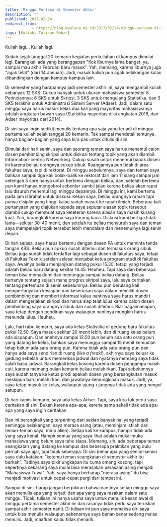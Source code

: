 ```yaml
---
title: 'Minggu Pertama di Semester Akhir'
description: ""
published: 2017-02-24
redirect_from: 
            - https://blog.maulana.my.id/2017/02/24/minggu-pertama-di-semester-akhir/
tags: [Kuliah, Tulisan Bebas]
---
```

Kuliah lagi... Kuliah lagi.

Sudah sejak tanggal 20 kemarin kegiatan perkuliahan di kampus dimulai lagi. Barangkali ada yang beranggapan "Kok liburnya lama banget, ya, sampai mau akhir Februari baru masuk". Yah, memang, karena liburnya juga "agak telat" (dari 14 Januari). Jadi, masuk kuliah pun agak belakangan kalau dibandingkan dengan kampus-kampus lain.

Di semester yang harapannya jadi semester akhir ini, saya mengambil kuliah sebanyak 12 SKS. Cukup banyak untuk ukuran mahasiswa semester 8. Perinciannya: 6 SKS untuk Skripsi, 3 SKS untuk mengulang Statistika, dan 3 SKS terakhir untuk Administrasi Sistem Server (Adser). Jadi, dalam satu minggu saya harus masuk kelas dua kali yang mayoritas mahasiswanya adalah angkatan bawah saya (Statistika mayoritas diisi angkatan 2016, dan Adser mayoritas dari 2014).

Di sini saya ingin sedikit menulis tentang apa saja yang terjadi di minggu pertama kuliah sejak tanggal 20 kemarin. Tak sampai mendetail tentunya, hanya bagian-bagian yang saya kira pas untuk ditulis di sini.

Dimulai dari hari senin, saya dan seorang teman saya harus menemui calon dosen pembimbing skripsi untuk diskusi tentang topik yang akan diambil: Information-centric Networking. Cukup susah untuk menemui bapak dosen ini karena beliau orangnya cukup sibuk. Ruangannya pun tidak di area fakultas saya, tapi di rektorat. Di minggu sebelumnya, saya dan teman saya bahkan sampai tiga kali bolak-balik ke rektorat dari jam 11 siang sampai jam setengah 5 sore hanya untuk bertemu dengan beliau, dan, setelah bertemu pun kami hanya mengobrol sebentar sambil jalan karena beliau akan rapat lalu disuruh menemui lagi minggu depannya. Di minggu ini, kami bertemu pada jam istirahat untuk diskusi. Kesan saya, beliau orangnya ramah tapi punya disiplin yang tinggi kalau sudah masuk ke ranah ilmiah. Beberapa kali pertanyaan yang diajukan kepada saya seputar alasan topik tersebut diambil cukup membuat saya keteteran karena alasan saya masih kurang kuat. Yah, barangkali karena saya kurang baca. Diskusi kami bertiga tidak lama—sekitar 30-40 menit, dan setelah itu beliau menyuruh saya dan teman saya mempelajari topik tersebut lebih mendalam dan menemuinya lagi senin depan.

Di hari selasa, saya harus bertemu dengan dosen PA untuk meminta tanda tangan KRS. Beliau pun cukup susah ditemui dan termasuk orang sibuk. Beliau juga sudah tidak terdaftar lagi sebagai dosen di fakultas saya, tetapi di Fakultas Teknik setelah selesai menjabat ketua program studi di fakultas saya. Awalnya beliau menjanjikan datang pukul 15.30, tetapi yang terjadi adalah beliau baru datang sekitar 16.45. Heuheu. Tapi saya dan beberapa teman bisa memaklumi dan menunggu sampai beliau datang. Beliau bertanya tentang sejauh mana progres skripsi saya, lalu saya ceritakan tentang pertemuan di senin sebelumnya. Beliau pun berulang kali mempertanyakan kesiapan dan keseriusan saya dalam memilih dosen pembimbing dan memberi informasi kalau nantinya saya harus mandiri dalam mengerjakan skripsi dan harus siap telat lulus karena calon dosen pembimbing saya orangnya sibuk dan susah ditemui. Biar bagaimanapun, saya tetap dengan pendirian saya walaupun nantinya mungkin harus menunda lulus. Heuheu.

Lalu, hari rabu kemarin, saya ada kelas Statistika di gedung baru fakultas pukul 12.50. Saya masuk sekitar 20 menit lebih, dan di ruang kelas belum ada siapapun. Dan anehnya sampai 12.50 pun belum ada satu orang pun yang datang ke kelas, bahkan saya menunggu sampai 15 menit kemudian tetap belum ada satu orang pun. Karena tidak ada satu orang pun dan hanya ada saya sendirian di ruang (_like a freak!_), akhirnya saya keluar ke gedung sebelah untuk memeriksa jadwal dan nyatanya memang saya tidak salah baca jadwal. Barangkali kelas kosong karena dosen pengampu masih cuti, karena memang bulan kemarin beliau melahirkan. Tapi sebelumnya saya sudah tanya ke ketua prodi apakah dosen yang bersangkutan masuk meskipun baru melahirkan, dan jawabnya kemungkinan masuk. Jadi, ya, saya tetap masuk ke kelas, walaupun ujung-ujungnya tidak ada yang _nongol_ satupun.

Di hari kamis kemarin, saya ada kelas Adser. Tapi, saya kira tak perlu saya ceritakan di sini. Bukan karena apa-apa, karena sama sekali tidak ada apa-apa yang saya ingin ceritakan.

Dan ini barangkali yang terpenting dari sekian banyak hal yang terjadi seminggu belakangan: saya merasa asing (atau, meminjam istilah dari teman-teman saya, mirip alien). Setiap kali ke kampus, hampir tidak ada yang saya kenal. Hampir semua yang saya lihat adalah muka-muka mahasiswa yang belum saya tahu siapa. Memang, sih, ada beberapa teman seangkatan yang datang ke kampus dan beberapa praktikan yang dulu pernah saya ajar, tapi tidak seberapa. Di sini benar apa yang senior-senior saya dulu katakan: "ketemu teman seangkatan di semester akhir itu berkah". Tadinya saya pikir ungkapan itu cuma omong kosong, tapi sepertinya sekarang saya mulai bisa merasakan perasaan asing menjadi "Mahasiswa Tuwa". Yah, saya hanya berharap "merasa asing" itu bisa menjadi motivasi untuk cepat-cepat pergi dari tempat ini.

Sampai di sini, harap jangan berpikiran bahwa nantinya setiap minggu saya akan menulis apa yang terjadi dan apa yang saya rasakan dalam satu minggu. Tidak, tulisan ini hanya usaha saya untuk menulis kesan awal di minggu pertama semester akhir ini dan rasanya tidak perlu saya teruskan sampai akhir semester nanti. Di tulisan ini pun saya memaksa diri saya untuk bisa menulis walaupun sebenarnya saya benar-benar sedang malas menulis. Jadi, maafkan kalau tidak menarik.
